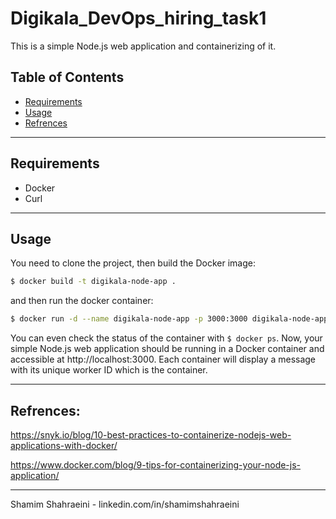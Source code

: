 # Digikala_DevOps_hiring_task1


This is a simple Node.js web application and containerizing of it.

## Table of Contents

- <a href="#requirements">Requirements</a>
- <a href="#usage">Usage</a>
- <a href="#refrences">Refrences</a>

---
## Requirements

- Docker
- Curl

---
## Usage
You need to clone the project, then build the Docker image:

```bash
$ docker build -t digikala-node-app .
```

and then run the docker container:

```bash
$ docker run -d --name digikala-node-app -p 3000:3000 digikala-node-app:latest
```

You can even check the status of the container with `$ docker ps`. Now, your simple Node.js web application should be running in a Docker container and accessible at http://localhost:3000. Each container will display a message with its unique worker ID which is the container.

---
## Refrences:

https://snyk.io/blog/10-best-practices-to-containerize-nodejs-web-applications-with-docker/

https://www.docker.com/blog/9-tips-for-containerizing-your-node-js-application/

---
Shamim Shahraeini - linkedin.com/in/shamimshahraeini